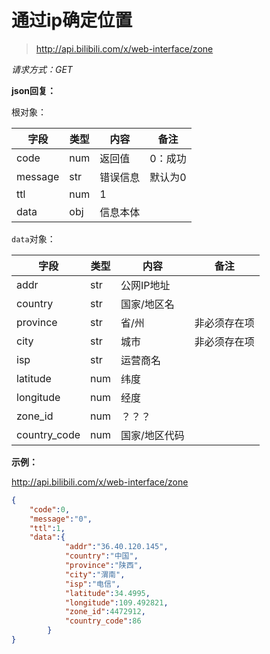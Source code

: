 # 通过ip确定位置

> http://api.bilibili.com/x/web-interface/zone

*请求方式：GET*

**json回复：**

根对象：

| 字段    | 类型 | 内容     | 备注    |
| ------- | ---- | -------- | ------- |
| code    | num  | 返回值   | 0：成功 |
| message | str  | 错误信息 | 默认为0 |
| ttl     | num  | 1        |         |
| data    | obj  | 信息本体 |         |

`data`对象：

| 字段         | 类型 | 内容          | 备注         |
| ------------ | ---- | ------------- | ------------ |
| addr         | str  | 公网IP地址    |              |
| country      | str  | 国家/地区名   |              |
| province     | str  | 省/州         | 非必须存在项 |
| city         | str  | 城市          | 非必须存在项 |
| isp          | str  | 运营商名      |              |
| latitude     | num  | 纬度          |              |
| longitude    | num  | 经度          |              |
| zone_id      | num  | ？？？        |              |
| country_code | num  | 国家/地区代码 |              |

**示例：**

http://api.bilibili.com/x/web-interface/zone

```json
{
    "code":0,
    "message":"0",
    "ttl":1,
    "data":{
            "addr":"36.40.120.145",
            "country":"中国",
            "province":"陕西",
            "city":"渭南",
            "isp":"电信",
            "latitude":34.4995,
            "longitude":109.492821,
            "zone_id":4472912,
            "country_code":86
        }
}
```

